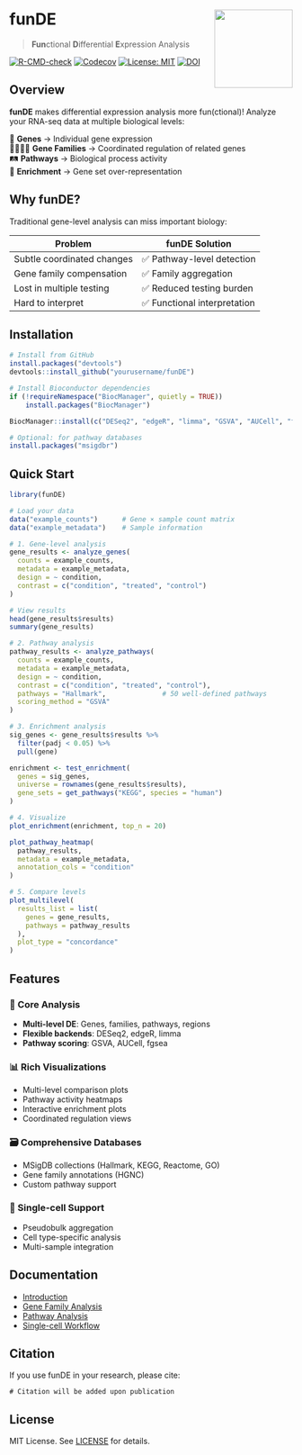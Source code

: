 # funDE <img src="man/figures/logo.png" align="right" height="139" />

> **Fun**ctional **D**ifferential **E**xpression Analysis

<!-- badges: start -->
[![R-CMD-check](https://github.com/yourusername/funDE/actions/workflows/R-CMD-check.yaml/badge.svg)](https://github.com/yourusername/funDE/actions/workflows/R-CMD-check.yaml)
[![Codecov](https://codecov.io/gh/yourusername/funDE/branch/main/graph/badge.svg)](https://app.codecov.io/gh/yourusername/funDE)
[![License: MIT](https://img.shields.io/badge/License-MIT-yellow.svg)](https://opensource.org/licenses/MIT)
[![DOI](https://zenodo.org/badge/DOI/10.5281/zenodo.XXXXXXX.svg)](https://doi.org/10.5281/zenodo.XXXXXXX)
<!-- badges: end -->

## Overview

**funDE** makes differential expression analysis more fun(ctional)! Analyze your RNA-seq data at multiple biological levels:

🧬 **Genes** → Individual gene expression  
👨‍👩‍👧‍👦 **Gene Families** → Coordinated regulation of related genes  
🛤️ **Pathways** → Biological process activity  
🔬 **Enrichment** → Gene set over-representation  

## Why funDE?

Traditional gene-level analysis can miss important biology:

| Problem | funDE Solution |
|---------|----------------|
| Subtle coordinated changes | ✅ Pathway-level detection |
| Gene family compensation | ✅ Family aggregation |
| Lost in multiple testing | ✅ Reduced testing burden |
| Hard to interpret | ✅ Functional interpretation |

## Installation

```r
# Install from GitHub
install.packages("devtools")
devtools::install_github("yourusername/funDE")

# Install Bioconductor dependencies
if (!requireNamespace("BiocManager", quietly = TRUE))
    install.packages("BiocManager")

BiocManager::install(c("DESeq2", "edgeR", "limma", "GSVA", "AUCell", "fgsea"))

# Optional: for pathway databases
install.packages("msigdbr")
```

## Quick Start

```r
library(funDE)

# Load your data
data("example_counts")      # Gene × sample count matrix
data("example_metadata")    # Sample information

# 1. Gene-level analysis
gene_results <- analyze_genes(
  counts = example_counts,
  metadata = example_metadata,
  design = ~ condition,
  contrast = c("condition", "treated", "control")
)

# View results
head(gene_results$results)
summary(gene_results)

# 2. Pathway analysis
pathway_results <- analyze_pathways(
  counts = example_counts,
  metadata = example_metadata,
  design = ~ condition,
  contrast = c("condition", "treated", "control"),
  pathways = "Hallmark",              # 50 well-defined pathways
  scoring_method = "GSVA"
)

# 3. Enrichment analysis
sig_genes <- gene_results$results %>%
  filter(padj < 0.05) %>%
  pull(gene)

enrichment <- test_enrichment(
  genes = sig_genes,
  universe = rownames(gene_results$results),
  gene_sets = get_pathways("KEGG", species = "human")
)

# 4. Visualize
plot_enrichment(enrichment, top_n = 20)

plot_pathway_heatmap(
  pathway_results,
  metadata = example_metadata,
  annotation_cols = "condition"
)

# 5. Compare levels
plot_multilevel(
  results_list = list(
    genes = gene_results,
    pathways = pathway_results
  ),
  plot_type = "concordance"
)
```

## Features

### 🔧 Core Analysis
- **Multi-level DE**: Genes, families, pathways, regions
- **Flexible backends**: DESeq2, edgeR, limma
- **Pathway scoring**: GSVA, AUCell, fgsea

### 📊 Rich Visualizations
- Multi-level comparison plots
- Pathway activity heatmaps
- Interactive enrichment plots
- Coordinated regulation views

### 🗃️ Comprehensive Databases
- MSigDB collections (Hallmark, KEGG, Reactome, GO)
- Gene family annotations (HGNC)
- Custom pathway support

### 🧪 Single-cell Support
- Pseudobulk aggregation
- Cell type-specific analysis
- Multi-sample integration

## Documentation

- [Introduction](vignettes/introduction.Rmd)
- [Gene Family Analysis](vignettes/gene_family_analysis.Rmd)
- [Pathway Analysis](vignettes/pathway_analysis.Rmd)
- [Single-cell Workflow](vignettes/scrna_workflow.Rmd)

## Citation

If you use funDE in your research, please cite:

```
# Citation will be added upon publication
```

## License

MIT License. See [LICENSE](LICENSE) for details.